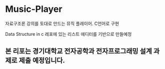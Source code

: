 # Music-Player
자료구조론 강의를 토대로 만드는 뮤직 플레이어. C언어로 구현

 Data Structure in c  레포에 있는 리스트 에디터를 기반으로 만들예정

## 본 리포는 경기대학교 전자공학과 전자프로그래밍 설계 과제로 제출 예정입니다.
